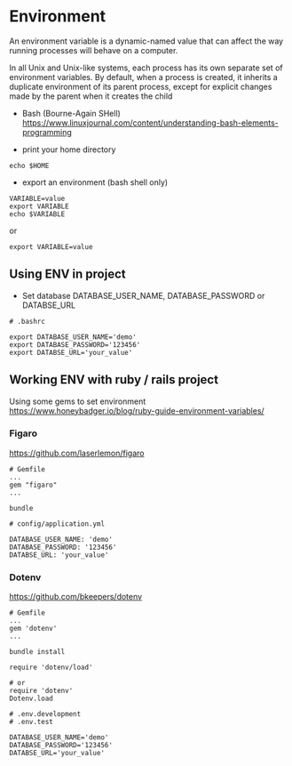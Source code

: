 # Environment

An environment variable is a dynamic-named value that can affect the way running processes will behave on a computer.

In all Unix and Unix-like systems, each process has its own separate set of environment variables. By default, when a process is created, it inherits a duplicate environment of its parent process, except for explicit changes made by the parent when it creates the child

- Bash (Bourne-Again SHell)
https://www.linuxjournal.com/content/understanding-bash-elements-programming

- print your home directory
```
echo $HOME
```

- export an environment (bash shell only)
```
VARIABLE=value
export VARIABLE
echo $VARIABLE
```

or
```
export VARIABLE=value
```

## Using ENV in project

- Set database DATABASE_USER_NAME, DATABASE_PASSWORD or DATABSE_URL

```
# .bashrc

export DATABASE_USER_NAME='demo'
export DATABASE_PASSWORD='123456'
export DATABSE_URL='your_value'
```


## Working ENV with ruby / rails project

Using some gems to set environment
https://www.honeybadger.io/blog/ruby-guide-environment-variables/

### Figaro
https://github.com/laserlemon/figaro

```
# Gemfile
...
gem "figaro"
...
```

```
bundle
```

```
# config/application.yml

DATABASE_USER_NAME: 'demo'
DATABASE_PASSWORD: '123456'
DATABSE_URL: 'your_value'
```

### Dotenv
https://github.com/bkeepers/dotenv

```
# Gemfile
...
gem 'dotenv'
...
```

```
bundle install
```

```
require 'dotenv/load'

# or
require 'dotenv'
Dotenv.load
```

```
# .env.development
# .env.test

DATABASE_USER_NAME='demo'
DATABASE_PASSWORD='123456'
DATABSE_URL='your_value'
```
